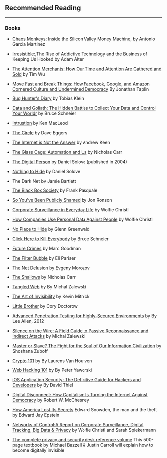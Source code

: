 ## Recommended Reading
-------------------

### Books

-   [Chaos Monkeys:](https://www.amazon.com/Chaos-Monkeys-Obscene-Fortune-Failure-ebook/dp/B019MMUAAQ) Inside the Silicon Valley Money Machine, by Antonio Garcia Martinez

-   [Irresistible:](https://www.wired.com/2017/03/irresistible-the-rise-of-addictive-technology-and-the-business-of-keeping-us-hooked/),The Rise of Addictive Technology and the Business of Keeping Us Hooked by Adam Alter

-   [The Attention Merchants: How Our Time and Attention Are Gathered and Sold](http://magazine.columbia.edu/reviews/winter-2016/excerpt-%E2%80%9C-attention-merchants-epic-scramble-get-inside-our-heads%E2%80%9D) by Tim Wu

-   [Move Fast and Break Things: How Facebook, Google, and Amazon Cornered Culture and Undermined Democracy](https://www.rollingstone.com/culture/move-fast-and-break-things-book-excerpt-w480401) By Jonathan Taplin

-   [Bug Hunter's Diary](https://www.nostarch.com/bughunter) by Tobias Klein

-   [Data and Goliath: The Hidden Battles to Collect Your Data and Control Your Worldr](https://www.schneier.com/books/data_and_goliath/) by Bruce Schneier
-   [Intrustion](https://www.theguardian.com/books/2012/mar/09/intrusion-ken-macleod-review) by Ken MacLeod

-   [The Circle](https://www.nytimes.com/2013/11/03/books/review/the-circle-by-dave-eggers.html) by Dave Eggers

-   [The Internet is Not the Answer](https://www.washingtonpost.com/opinions/book-review-the-internet-is-not-the-answer-by-andrew-keen/2015/01/02/8627999a-7973-11e4-9a27-6fdbc612bff8_story.html) by Andrew Keen

-   [The Glass Cage: Automation and Us](https://www.nytimes.com/2014/11/09/books/review/the-glass-cage-by-nicholas-carr.html) by Nicholas Carr

-   [The Digital Person](https://www.danielsolove.com/the-digital-person-2/) by Daniel Solove (published in 2004)

-   [Nothing to Hide](https://www.danielsolove.com/nothing-to-hide/) by Daniel Solove

-   [The Dark Net](https://www.theguardian.com/books/2015/apr/03/the-dark-net-by-jamie-bartlett-review) by Jamie Bartlett

-   [The Black Box Society](https://www.slate.com/articles/technology/bitwise/2015/01/black_box_society_by_frank_pasquale_a_chilling_vision_of_how_big_data_has.html) by Frank Pasquale
-   [So You've Been Publicly Shamed](https://www.nytimes.com/2015/04/19/books/review/jon-ronsons-so-youve-been-publicly-shamed.html) by Jon Ronson

-   [Corporate Surveillance in Everyday Life](https://crackedlabs.org/en/corporate-surveillance) by Wolfie Christl

-   [How Companies Use Personal Data Against People](https://crackedlabs.org/en/data-against-people) by Wolfie Christl

-   [No Place to Hide](https://www.nytimes.com/2014/05/13/books/no-place-to-hide-by-glenn-greenwald.html) by Glenn Greenwald

-   [Click Here to Kill Everybody](https://www.schneier.com/books/click_here/) by Bruce Schneier

-   [Future Crimes](https://www.nytimes.com/2015/05/17/books/review/future-crimes-by-marc-goodman.html) by Marc Goodman

-   [The Filter Bubble](https://www.nytimes.com/2011/06/12/books/review/book-review-the-filter-bubble-by-eli-pariser.html) by Eli Pariser

-   [The Net Delusion](https://www.nytimes.com/2011/02/06/books/review/Siegel-t.html) by Evgeny Morozov

-   [The Shallows](https://www.nytimes.com/2010/06/06/books/review/Lehrer-t.html) by Nicholas Carr

- [Tangled Web](https://www.nostarch.com/tangledweb) by By Michal Zalewski

-   [The Art of Invisibility](https://www.wired.com/2017/02/famed-hacker-kevin-mitnick-shows-go-invisible-online/) by Kevin Mitnick

-   [Little Brother](https://craphound.com/littlebrother/about/) by Cory Doctorow

- [Advanced Penetration Testing for Highly-Secured Environments](http://www.packtpub.com/networking-and-servers/advanced-penetration-testing-highly-secured-environments-ultimate-security-gu) by By Lee Allen, 2012

-   [Silence on the Wire: A Field Guide to Passive Reconnaissance and Indirect Attacks](https://www.nostarch.com/silence.htm) by Michal Zalewski

-   [Master or Slave? The Fight for the Soul of Our Information Civilization](http://www.shoshanazuboff.com/new/about/) by Shoshana Zuboff

- [Crypto 101](https://www.crypto101.io/) by By Laurens Van Houtven

- [Web Hacking 101](https://leanpub.com/web-hacking-101) by By Peter Yaworski

- [iOS Application Security: The Definitive Guide for Hackers and Developers](https://www.nostarch.com/iossecurity) by By David Thiel

-   [Digital Disconnect: How Capitalism Is Turning the Internet Against Democracy](https://thenewpress.com/books/digital-disconnect) by Robert W. McChesney

-   [How America Lost Its Secrets](https://www.amazon.com/How-America-Lost-Its-Secrets/dp/0451494563) Edward Snowden, the man and the theft by Edward Jay Epstein

-   [Networks of Control:A Report on Corporate Surveillance, Digital Tracking, Big Data & Privacy](http://crackedlabs.org/en/networksofcontrol) by Wolfie Christl and Sarah Spiekermann

-   [The complete privacy and security desk reference volume](https://www.amazon.com/Complete-Privacy-Security-Desk-Reference/dp/152277890X) This 500-page textbook by Michael Bazzell & Justin Carroll will explain how to become digitally invisible
